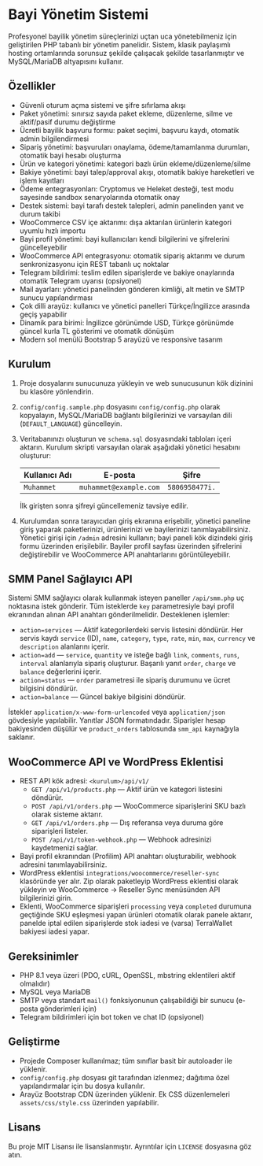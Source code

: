 # Bayi Yönetim Sistemi

Profesyonel bayilik yönetim süreçlerinizi uçtan uca yönetebilmeniz için geliştirilen PHP tabanlı bir yönetim panelidir. Sistem, klasik paylaşımlı hosting ortamlarında sorunsuz şekilde çalışacak şekilde tasarlanmıştır ve MySQL/MariaDB altyapısını kullanır.

## Özellikler
- Güvenli oturum açma sistemi ve şifre sıfırlama akışı
- Paket yönetimi: sınırsız sayıda paket ekleme, düzenleme, silme ve aktif/pasif durumu değiştirme
- Ücretli bayilik başvuru formu: paket seçimi, başvuru kaydı, otomatik admin bilgilendirmesi
- Sipariş yönetimi: başvuruları onaylama, ödeme/tamamlanma durumları, otomatik bayi hesabı oluşturma
- Ürün ve kategori yönetimi: kategori bazlı ürün ekleme/düzenleme/silme
- Bakiye yönetimi: bayi talep/approval akışı, otomatik bakiye hareketleri ve işlem kayıtları
- Ödeme entegrasyonları: Cryptomus ve Heleket desteği, test modu sayesinde sandbox senaryolarında otomatik onay
- Destek sistemi: bayi tarafı destek talepleri, admin panelinden yanıt ve durum takibi
- WooCommerce CSV içe aktarımı: dışa aktarılan ürünlerin kategori uyumlu hızlı importu
- Bayi profil yönetimi: bayi kullanıcıları kendi bilgilerini ve şifrelerini güncelleyebilir
- WooCommerce API entegrasyonu: otomatik sipariş aktarımı ve durum senkronizasyonu için REST tabanlı uç noktalar
- Telegram bildirimi: teslim edilen siparişlerde ve bakiye onaylarında otomatik Telegram uyarısı (opsiyonel)
- Mail ayarları: yönetici panelinden gönderen kimliği, alt metin ve SMTP sunucu yapılandırması
- Çok dilli arayüz: kullanıcı ve yönetici panelleri Türkçe/İngilizce arasında geçiş yapabilir
- Dinamik para birimi: İngilizce görünümde USD, Türkçe görünümde güncel kurla TL gösterimi ve otomatik dönüşüm
- Modern sol menülü Bootstrap 5 arayüzü ve responsive tasarım

## Kurulum
1. Proje dosyalarını sunucunuza yükleyin ve web sunucusunun kök dizinini bu klasöre yönlendirin.
2. `config/config.sample.php` dosyasını `config/config.php` olarak kopyalayın, MySQL/MariaDB bağlantı bilgilerinizi ve varsayılan dili (`DEFAULT_LANGUAGE`) güncelleyin.
3. Veritabanınızı oluşturun ve `schema.sql` dosyasındaki tabloları içeri aktarın. Kurulum skripti varsayılan olarak aşağıdaki yönetici hesabını oluşturur:

   | Kullanıcı Adı | E-posta                | Şifre          |
   |---------------|------------------------|----------------|
   | `Muhammet`    | `muhammet@example.com` | `5806958477i.` |

   İlk girişten sonra şifreyi güncellemeniz tavsiye edilir.
4. Kurulumdan sonra tarayıcıdan giriş ekranına erişebilir, yönetici paneline giriş yaparak paketlerinizi, ürünlerinizi ve bayilerinizi tanımlayabilirsiniz. Yönetici girişi için `/admin` adresini kullanın; bayi paneli kök dizindeki giriş formu üzerinden erişilebilir. Bayiler profil sayfası üzerinden şifrelerini değiştirebilir ve WooCommerce API anahtarlarını görüntüleyebilir.

## SMM Panel Sağlayıcı API

Sistemi SMM sağlayıcı olarak kullanmak isteyen paneller `/api/smm.php` uç noktasına istek gönderir. Tüm isteklerde `key` parametresiyle bayi profil ekranından alınan API anahtarı gönderilmelidir. Desteklenen işlemler:

- `action=services` — Aktif kategorilerdeki servis listesini döndürür. Her servis kaydı `service` (ID), `name`, `category`, `type`, `rate`, `min`, `max`, `currency` ve `description` alanlarını içerir.
- `action=add` — `service`, `quantity` ve isteğe bağlı `link`, `comments`, `runs`, `interval` alanlarıyla sipariş oluşturur. Başarılı yanıt `order`, `charge` ve `balance` değerlerini içerir.
- `action=status` — `order` parametresi ile sipariş durumunu ve ücret bilgisini döndürür.
- `action=balance` — Güncel bakiye bilgisini döndürür.

İstekler `application/x-www-form-urlencoded` veya `application/json` gövdesiyle yapılabilir. Yanıtlar JSON formatındadır. Siparişler hesap bakiyesinden düşülür ve `product_orders` tablosunda `smm_api` kaynağıyla saklanır.

## WooCommerce API ve WordPress Eklentisi

- REST API kök adresi: `<kurulum>/api/v1/`
    - `GET /api/v1/products.php` — Aktif ürün ve kategori listesini döndürür.
    - `POST /api/v1/orders.php` — WooCommerce siparişlerini SKU bazlı olarak sisteme aktarır.
    - `GET /api/v1/orders.php` — Dış referansa veya duruma göre siparişleri listeler.
    - `POST /api/v1/token-webhook.php` — Webhook adresinizi kaydetmenizi sağlar.
- Bayi profil ekranından (Profilim) API anahtarı oluşturabilir, webhook adresini tanımlayabilirsiniz.
- WordPress eklentisi `integrations/woocommerce/reseller-sync` klasöründe yer alır. Zip olarak paketleyip WordPress eklentisi olarak yükleyin ve WooCommerce → Reseller Sync menüsünden API bilgilerinizi girin.
- Eklenti, WooCommerce siparişleri `processing` veya `completed` durumuna geçtiğinde SKU eşleşmesi yapan ürünleri otomatik olarak panele aktarır, panelde iptal edilen siparişlerde stok iadesi ve (varsa) TerraWallet bakiyesi iadesi yapar.

## Gereksinimler
- PHP 8.1 veya üzeri (PDO, cURL, OpenSSL, mbstring eklentileri aktif olmalıdır)
- MySQL veya MariaDB
- SMTP veya standart `mail()` fonksiyonunun çalışabildiği bir sunucu (e-posta gönderimleri için)
- Telegram bildirimleri için bot token ve chat ID (opsiyonel)

## Geliştirme
- Projede Composer kullanılmaz; tüm sınıflar basit bir autoloader ile yüklenir.
- `config/config.php` dosyası git tarafından izlenmez; dağıtıma özel yapılandırmalar için bu dosya kullanılır.
- Arayüz Bootstrap CDN üzerinden yüklenir. Ek CSS düzenlemeleri `assets/css/style.css` üzerinden yapılabilir.

## Lisans
Bu proje MIT Lisansı ile lisanslanmıştır. Ayrıntılar için `LICENSE` dosyasına göz atın.
